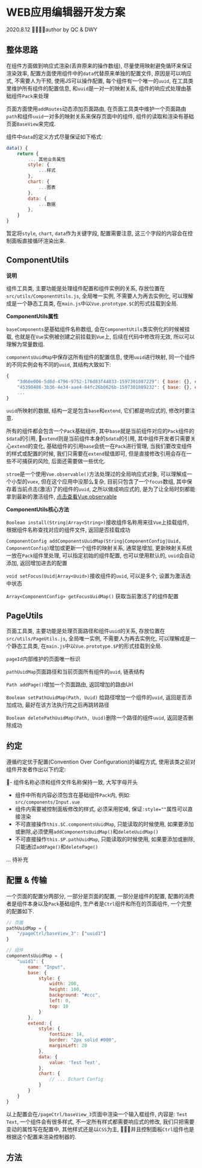 # WEB应用编辑器开发方案

2020.8.12 author by QC & DWY

## 整体思路

在组件方面做到响应式渲染(丢弃原来的操作数组), 尽量使用映射避免循环来保证渲染效率, 配置方面使用组件中的`data`代替原来单独的配置文件, 原因是可以响应式, 不需要人为干预, 使用JS可以操作配置, 每个组件有一个唯一的`uuid`, 在工具类里维护所有组件的配置信息, 和`uuid`是一对一的映射关系, 组件的响应式处理由基础组件`Pack`来处理

页面方面使用`addRoutes`动态添加页面路由, 在页面工具类中维护一个页面路由`path`和组件`uuid`一对多的映射关系来保存页面中的组件, 组件的读取和渲染有基础页面`BaseView`来完成.

组件中`data`的定义方式尽量保证如下格式:
``` js
data() {
    return {
        ... 其他业务属性
        style: {
            ...样式
        },
        chart: {
            ...图表
        },
        data: {
            ...数据
        },
    }
}
```

暂定将`style`, `chart`, `data`作为关键字段, 配置需要注意, 这三个字段的内容会在控制面板直接循环渲染出来.

## ComponentUtils

**说明**

组件工具类, 主要功能是处理组件配置和组件实例的关系, 存放位置在`src/utils/ComponentUtils.js`, 全局唯一实例, 不需要人为再去实例化, 可以理解成是一个静态工具类, 在`main.js`中以`Vue.prototype.$C`的形式挂载到全局.

**ComponentUtils属性**

`baseComponents`是基础组件名称数组, 会在`ComponentUtils`类实例化的时候被挂载, 也就是在`Vue`实例被创建之前挂载到`Vue`上, 后续在代码中修改将无效, 所以可以理解为常量数组.

`componentsUuidMap`中保存这所有组件的配置信息, 使用`uuid`进行映射, 同一个组件的不同实例会有不同的`uuid`, 其结构大致如下:

``` js
{
    "3d60e006-5d8d-4796-9752-176d83f44833-1597301087229": { base: {}, extend: {}},
    "45390486-3b36-4e34-aae4-84fc26b0626b-1597301089232": { base: {}, extend: {}},
    ...
}
```

`uuid`所映射的数据, 结构一定是包含`base`和`extend`, 它们都是响应式的, 修改时要注意.

所有的组件都会包含一个`Pack`基础组件, 其中`base`就是当前组件对应的`Pack`组件的`$data`的引用, `extend`则是当前组件本身的`$data`的引用, 其中组件开发者只需要关心`extend`的变化, 基础组件的引用`base`会统一在`Pack`进行管理, 当我们要改变组件的样式或配置的时候, 我们只需要在`extend`赋值即可, 但是直接修改引用会存在一些不可捕获的风险, 后面还需要做一些优化.

`stroe`是一个使用`Vue.observable()`方法处理过的全局响应式对象, 可以理解成一个小型的`vuex`, 但在这个应用中没那么复杂, 目前只包含了一个`focus`数组, 其中保存着当前点击(激活)了的组件的`uuid`, 之所以做成响应式的, 是为了让全局时刻都能拿到最新的激活组件, [点击查看Vue.observable](https://cn.vuejs.org/v2/api/#Vue-observable)

**ComponentUtils核心方法**

`Boolean install(String|Array<String>)`接收组件名称用来往`Vue`上挂载组件, 根据组件名称查找对应的组件文件, 返回是否挂载成功

`ComponentConfig addComponentsUuidMap(String|ComponentConfig|Uuid, ComponentConfig)`增加或更新一个组件的映射关系, 通常是增加, 更新映射关系统一放在`Pack`组件里处理, 可以指定初始的组件配置, 也可以使用默认的, `uuid`会自动添加, 返回增加进去的配置

`void setFocus(Uuid|Array<Uuid>)`接收组件的`uuid`, 可以是多个, 设置为激活选中状态

`Array<ComponentConfig> getFocusUuidMap()` 获取当前激活了的组件配置

## PageUtils

页面工具类, 主要功能是处理页面路径和组件`uuid`的关系, 存放位置在`src/utils/PageUtils.js`, 全局唯一实例, 不需要人为再去实例化, 可以理解成是一个静态工具类, 在`main.js`中以`Vue.prototype.$P`的形式挂载到全局.

`pageId`内部维护的页面唯一标识

`pathUuidMap`页面路径和当前页面所有组件的`uuid`, 链表结构

`Path addPage()`增加一个页面路由, 返回增加的路由Url

`Boolean setPathUuidMap(Path, Uuid)` 给路径增加一个组件的`uuid`, 返回是否添加成功, 最好在该方法执行完之后再跳转路径

`Boolean deletePathUuidMap(Path, Uuid)`删除一个路径的组件`uuid`, 返回是否删除成功

## 约定

遵循约定优于配置(Convention Over Configuration)的编程方式, 使用该类之前对组件开发者作出以下约定:

- 组件名称必须和组件文件名称保持一致, 大写字母开头
- 组件中所有内容必须包含在基础组件`Pack`内, 例如: `src/components/Input.vue`
- 组件内需要被控制面板修改的样式, 必须采用驼峰, 保证`:style=""`属性可以直接渲染
- 不可直接操作`this.$C.componentsUuidMap`, 只能读取的时候使用, 如果要添加或删除,必须使用`addComponentsUuidMap()`和`deleteUuidMap()`
- 不可直接操作`this.$P.pathUuidMap`, 只能读取的时候使用, 如果要添加或删除, 只能通过`addPage()`和`deletePage()`

... 待补充


## 配置 & 传输

一个页面的配置分两部分, 一部分是页面的配置, 一部分是组件的配置, 配置的消费者是组件本身以及`Pack`基础组件, 生产者是`Ctrl`组件和所在的页面组件, 一个完整的配置如下.

``` js
// 页面
pathUuidMap = {
    "/pageCtrl/baseView_3": ["uuid1"]
}

// 组件
componentsUuidMap = {
    "uuid1": {
        name: "Input",
        base: {
            style: {
                width: 200,
                height: 100,
                background: "#ccc",
                left: 0,
                top: 10
            }
        },
        extend: {
            style: {
                fontSize: 14,
                border: "2px solid #000",
                marginLeft: 20
            },
            data: {
                value: 'Test Text',
            },
            chart: {
                // ... Echart Config
            }
        }
    }
}
```

以上配置会在`/pageCtrl/baseView_3`页面中渲染一个输入框组件, 内容是: `Test Text`, 一个组件会有很多样式, 不一定所有样式都需要响应式的修改, 我们只把需要变动的属性写在配置中, 其他样式还是以`CSS`为主, 并且控制面板`Ctrl`组件也是根据这个配置来渲染控制器的.

## 方法



